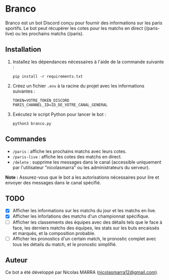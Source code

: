 # Branco

Branco est un bot Discord conçu pour fournir des informations sur les paris sportifs. Le bot peut récupérer les cotes pour les matchs en direct (/paris-live) ou les prochains matchs (/paris).

## Installation

1. Installez les dépendances nécessaires à l'aide de la commande suivante :
   ```
   pip install -r requirements.txt
   ```

2. Créez un fichier `.env` à la racine du projet avec les informations suivantes :
   ```
   TOKEN=VOTRE_TOKEN_DISCORD
   PARIS_CHANNEL_ID=ID_DE_VOTRE_CANAL_GENERAL
   ```

3. Exécutez le script Python pour lancer le bot :
   ```
   python3 branco.py
   ```

## Commandes

- `/paris` : affiche les prochains matchs avec leurs cotes.
- `/paris-live` : affiche les cotes des matchs en direct.
- `/delete` : supprime les messages dans le canal (accessible uniquement par l'utilisateur "nicolasmarra" ou les administrateurs du serveur).

**Note :** Assurez-vous que le bot a les autorisations nécessaires pour lire et envoyer des messages dans le canal spécifié.

## TODO

- [x] Afficher les informations sur les matchs du jour et les matchs en live.
- [x] Afficher les inforlations des matchs d'un championnat spécifique.
- [ ] Afficher les classements des équipes avec des détails tels que le face à face, les derniers matchs des équipes, les stats sur les buts encaissés et marqués, et la composition probable.
- [ ] Afficher les pronostics d'un certain match, le pronostic complet avec tous les détails du match, et le pronostic simplifié.

## Auteur

Ce bot a été développé par Nicolas MARRA (nicolasmarra12@gmail.com).
